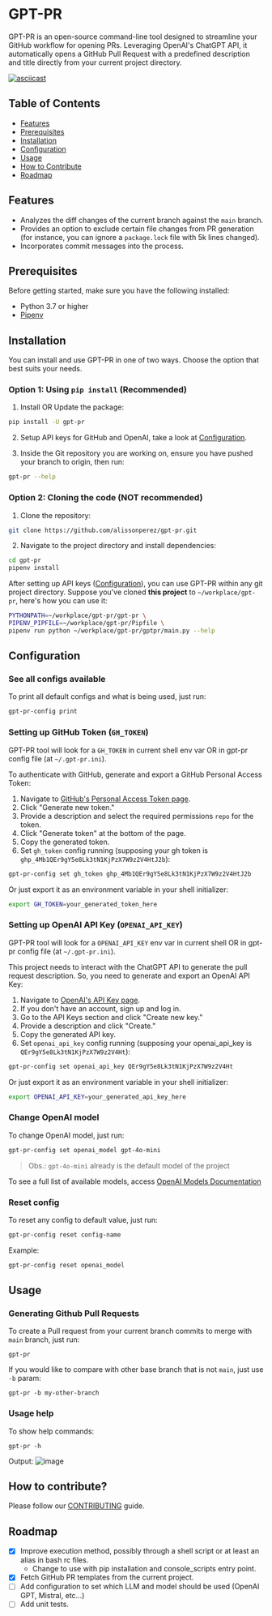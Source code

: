# GPT-PR

GPT-PR is an open-source command-line tool designed to streamline your GitHub workflow for opening PRs. Leveraging OpenAI's ChatGPT API, it automatically opens a GitHub Pull Request with a predefined description and title directly from your current project directory.

[![asciicast](https://asciinema.org/a/u0PwZlNjAGZcdXPPrjf84wj2A.svg)](https://asciinema.org/a/u0PwZlNjAGZcdXPPrjf84wj2A)

## Table of Contents

- [Features](#features)
- [Prerequisites](#prerequisites)
- [Installation](#installation)
- [Configuration](#configuration)
- [Usage](#usage)
- [How to Contribute](#how-to-contribute)
- [Roadmap](#roadmap)

## Features

- Analyzes the diff changes of the current branch against the `main` branch.
- Provides an option to exclude certain file changes from PR generation (for instance, you can ignore a `package.lock` file with 5k lines changed).
- Incorporates commit messages into the process.

## Prerequisites

Before getting started, make sure you have the following installed:

- Python 3.7 or higher
- [Pipenv](https://pipenv.pypa.io/en/latest/)

## Installation

You can install and use GPT-PR in one of two ways. Choose the option that best suits your needs.

### Option 1: Using `pip install` (Recommended)

1. Install OR Update the package:

```bash
pip install -U gpt-pr
```

2. Setup API keys for GitHub and OpenAI, take a look at [Configuration](#configuration).

3. Inside the Git repository you are working on, ensure you have pushed your branch to origin, then run:

```bash
gpt-pr --help
```

### Option 2: Cloning the code (NOT recommended)

1. Clone the repository:

```bash
git clone https://github.com/alissonperez/gpt-pr.git
```

2. Navigate to the project directory and install dependencies:

```bash
cd gpt-pr
pipenv install
```

After setting up API keys ([Configuration](#configuration)), you can use GPT-PR within any git project directory. Suppose you've cloned **this project** to `~/workplace/gpt-pr`, here's how you can use it:

```bash
PYTHONPATH=~/workplace/gpt-pr/gpt-pr \
PIPENV_PIPFILE=~/workplace/gpt-pr/Pipfile \
pipenv run python ~/workplace/gpt-pr/gptpr/main.py --help
```

## Configuration

### See all configs available

To print all default configs and what is being used, just run:

```bash
gpt-pr-config print
```

### Setting up GitHub Token (`GH_TOKEN`)

GPT-PR tool will look for a `GH_TOKEN` in current shell env var OR in gpt-pr config file (at `~/.gpt-pr.ini`).

To authenticate with GitHub, generate and export a GitHub Personal Access Token:

1. Navigate to [GitHub's Personal Access Token page](https://github.com/settings/tokens).
2. Click "Generate new token."
3. Provide a description and select the required permissions `repo` for the token.
4. Click "Generate token" at the bottom of the page.
5. Copy the generated token.
6. Set `gh_token` config running (supposing your gh token is `ghp_4Mb1QEr9gY5e8Lk3tN1KjPzX7W9z2V4HtJ2b`):

```bash
gpt-pr-config set gh_token ghp_4Mb1QEr9gY5e8Lk3tN1KjPzX7W9z2V4HtJ2b
```

Or just export it as an environment variable in your shell initializer:

```bash
export GH_TOKEN=your_generated_token_here
```

### Setting up OpenAI API Key (`OPENAI_API_KEY`)

GPT-PR tool will look for a `OPENAI_API_KEY` env var in current shell OR in gpt-pr config file (at `~/.gpt-pr.ini`).

This project needs to interact with the ChatGPT API to generate the pull request description. So, you need to generate and export an OpenAI API Key:

1. Navigate to [OpenAI's API Key page](https://platform.openai.com/signup).
2. If you don't have an account, sign up and log in.
3. Go to the API Keys section and click "Create new key."
4. Provide a description and click "Create."
5. Copy the generated API key.
6. Set `openai_api_key` config running (supposing your openai_api_key is `QEr9gY5e8Lk3tN1KjPzX7W9z2V4Ht`):

```bash
gpt-pr-config set openai_api_key QEr9gY5e8Lk3tN1KjPzX7W9z2V4Ht
```

Or just export it as an environment variable in your shell initializer:

```bash
export OPENAI_API_KEY=your_generated_api_key_here
```

### Change OpenAI model

To change OpenAI model, just run:

```bash
gpt-pr-config set openai_model gpt-4o-mini
```

> Obs.: `gpt-4o-mini` already is the default model of the project

To see a full list of available models, access [OpenAI Models Documentation](https://platform.openai.com/docs/models)

### Reset config

To reset any config to default value, just run:

```bash
gpt-pr-config reset config-name
```

Example:

```bash
gpt-pr-config reset openai_model
```

## Usage

### Generating Github Pull Requests

To create a Pull request from your current branch commits to merge with `main` branch, just run:

```
gpt-pr
```

If you would like to compare with other base branch that is not `main`, just use `-b` param:

```
gpt-pr -b my-other-branch
```

### Usage help

To show help commands:

```
gpt-pr -h
```

Output:
![image](https://github.com/alissonperez/gpt-pr/assets/756802/cc6c0ca4-5759-44ce-ad35-e4e7305b3875)

## How to contribute?

Please follow our [CONTRIBUTING](./CONTRIBUTING.md) guide.

## Roadmap

- [x] Improve execution method, possibly through a shell script or at least an alias in bash rc files.
  - Change to use with pip installation and console_scripts entry point.
- [x] Fetch GitHub PR templates from the current project.
- [ ] Add configuration to set which LLM and model should be used (OpenAI GPT, Mistral, etc...)
- [ ] Add unit tests.
